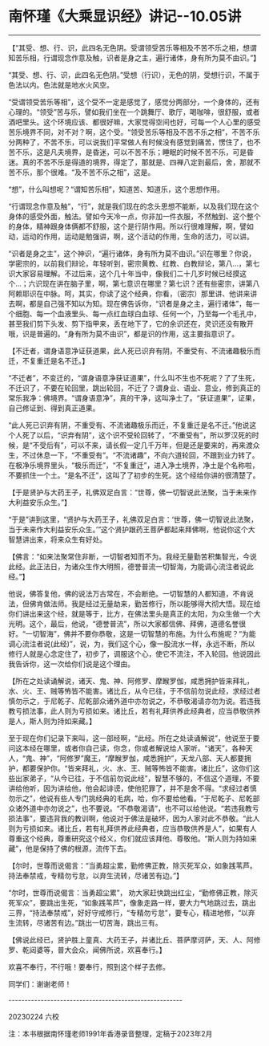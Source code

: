 # 南怀瑾《大乘显识经》讲记--10.05讲

------

【“其受、想、行、识，此四名无色阴。受谓领受苦乐等相及不苦不乐之相，想谓知苦乐相，行谓现念作意及触，识者是身之主，遍行诸体，身有所为莫不由识。”】

“其受、想、行、识，此四名无色阴。”受想（行识），无色的阴，受想行识，不属于色法以内。色法就是地水火风空。

“受谓领受苦乐等相”，这个受不一定是感觉了，感觉分两部分，一个身体的，还有心理的。“领受”苦与乐，譬如我们坐在一个跳舞厅、歌厅，喝咖啡，很舒服，或者酒吧里头。这个环境应该、都很好嘛，大家觉得空间也好，可每一个人心里的感受苦乐境界不同，对不对？啊，这个受。“领受苦乐等相及不苦不乐之相”，不苦不乐分两种了，不苦不乐，可以说我们平常做人有时候没有感觉到痛苦，愣住了，也不苦不乐，这是凡夫境界，是昏迷，可以不苦不乐；睡眠的时候不苦不乐，可是昏迷。真的不苦不乐是得道的境界，得定了，那就是、四禅八定到最后，舍，那就不苦不乐，那个很难。“及不苦不乐之相”，这是。

“想”，什么叫想呢？“谓知苦乐相”，知道苦、知道乐，这个思想作用。

“行谓现念作意及触”，“行”，就是我们现在的念头思想不能断，以及我们现在这个身体的感受外面，触法。譬如今天冷一点，你非加一件衣服，不然触到、这个整个的身体，精神跟身体俩都不舒服，这个是行阴作用。所以行很难理解，啊，譬如动，运动的作用，运动是勉强讲，啊，这个活动的作用，生命的活力，可以讲。

“识者是身之主”，这个神识，“遍行诸体，身有所为莫不由识。”识在哪里？你说，学密宗的，以前我们辩论，年轻听到，密宗黄教、红教、白教辩论，第八…，第七识大家容易理解。不过后来，这个几十年当中，像我们二十几岁时候已经摸这个…；六识现在讲在脑子里，啊，第七意识在哪里？第七识？还有些密宗，讲第八阿赖耶识在中脉。呵，其实，你读了这个经典，你看，（密宗）那里讲、他讲来讲去啊，都是自己强不知以为知。现在佛告诉你，“识者是身之主，遍行诸体”，每一个细胞、每一个血液里头、每一点红血球白血球、任何一个，乃至每一个毛孔中，甚至我们剪下头发、剪下指甲来，丢在地下了，它的余识还在，灵识还没有散开哦，识是普遍的。“身有所为莫不由识”，都是识的作用，这主要指意识了。

【不迁者，谓身语意净证获道果，此人死已识弃有阴，不重受有、不流诸趣极乐而迁，不复重迁是名不迁。】

“不迁者”，不变迁的，“谓身语意净获证道果”，什么叫不生也不死呢？了了生死，不迁识了，不要在轮回里，跳出轮回，不迁了？谓身业、语业、意业，修到真正的常乐我净：佛境界。“谓身语意净”，真的干净，这叫净土了。“获证道果”，证果，自己修证到、得到真正道果。

“此人死已识弃有阴，不重受有、不流诸趣极乐而迁，不复重迁是名不迁。”他说这个人死了以后，“识弃有阴”，这个识不受轮回转了，“不重受有”，所以罗汉死的时候，是“不受后有”，可以不来，请长假一定几千万年，但是还是要来的，再来渡众生，不过休息一下，“不重受有”。“不流诸趣”，不向六道轮回，不跟到业力转了。在极净乐境界里头，“极乐而迁”，“不复重迁”，进入净土境界，净土是个名称啦，不要抓住一个土。“是名不迁”，这叫了了初步的生死。这个经给你讲的很清楚了。

【于是贤护与大药王子，礼佛双足白言：“世尊，佛一切智说此法聚，当于未来作大利益安乐众生。”】

“于是”讲到这里，“贤护与大药王子，礼佛双足白言：‘世尊，佛一切智说此法聚，当于未来作大利益安乐众生。’”这个贤护跟药王菩萨都起来拜佛啊，他说你这个大智慧讲出来，将来众生有好处。

【佛言：“如来法聚常住非断，一切智者知而不为。我经无量勤苦积集智光，今说此经。此正法日，为诸众生作大明照，德誉普流一切智海，为能调心流注者说此经。”】

他说，佛答复他，佛的说法万古常在，不会断绝。一切智慧的人都知道，不肯说法，但佛肯做法师。我是经过无量劫来，勤苦修行，所以能够得大彻大悟。现在给你们讲出来这个经，就是等于，比方，在佛法里头是真正的太阳，为众生做一个大光明。这个，最后，他说，“德誉普流”，所以大家都信佛、拜佛，道德名誉很好。“一切智海”，佛并不要你恭敬，这是一切智慧的布施。为什么布施呢？“为能调心流注者说(此经)”，说，为，我们这个心，像一股流水一样，永远不断，所以修行人就是心念定住了，初步了，调服这个心，使它不流注，不入轮回。他说因此我告诉你，这一次给你们说是这个理由。

【所在之处读诵解说，诸天、鬼、神、阿修罗、摩睺罗伽，咸悉拥护皆来拜礼，水、火、王、贼等怖皆不能害。诸比丘，从今已往，于不信前勿说此经，求经过者慎勿示之，于尼乾子、尼乾部众诸外道中亦勿说之，不恭敬渴请亦勿为说。若违我教亏损法事，此人则为亏损如来。诸比丘，若有礼拜供养此经典者，应当恭敬供养是人，斯人则为持如来藏。】

至于现在你们记录下来叫，这一部经啊，“此经。所在之处读诵解说”，他说至于要问这本经在哪里，或者你自己读，你念，你或者解说给人家听。“诸天”，各种天人，“鬼、神”，“阿修罗”魔王，“摩睺罗伽，咸悉拥护”，天龙八部、天人都要拥护，都要保护你。“皆来拜礼，火、水、王、贼等怖皆不能害。诸比丘”，这你们这些出家弟子，“从今已往，于不信前勿说此经”，智慧不够的，不信这个道理，不要讲给他听，因为讲给他，他会起诽谤，使他犯罪了，并不是舍不得。“求经过者慎勿示之”，他说有些人专门挑经典的毛病，哈，你不要给他看。“于尼乾子、尼乾部众诸外道中亦勿说之”，也不要说。“不恭敬渴请”，也不可以给他说。“若违我教亏损法事”，要违背我的教训啊，他说对于佛法是破坏，因为人家对此不恭敬。“此人则为亏损如来。诸比丘，若有礼拜供养此经典者，应当恭敬供养是人”，如果有人尊重这个经典，尊重研究这个经义，你们就应该拜他、尊敬他。“斯人则为持如来藏”，他是保持了佛的根源，流传下去。

【尔时，世尊而说偈言：“当勇超尘累，勤修佛正教，除灭死军众，如象践苇芦。持法奉禁戒，专精勿亏怠，以弃生流转，尽诸苦有边。”】

“尔时，世尊而说偈言：当勇超尘累”， 劝大家赶快跳出红尘，“勤修佛正教，除灭死军众”，要跳出生死，“如象践苇芦”，像象走路一样，要大力气地跳过去，跳出三界，“持法奉禁戒”，好好守戒修行，“专精勿亏怠”，要专心，精进地修，“以弃生流转，尽诸苦有边。”跳出一切苦海，跳出三有。

【佛说此经已，贤护胜上童真、大药王子，并诸比丘、菩萨摩诃萨，天、人、阿修罗、乾闼婆等，普大会众，闻佛所说，欢喜奉行。】

欢喜不奉行，不行哦！要奉行，照到这个样子去修。

同学们：谢谢老师！

\------------------------------------------------------

20230224 六校

注：本书根据南怀瑾老师1991年香港录音整理，定稿于2023年2月
